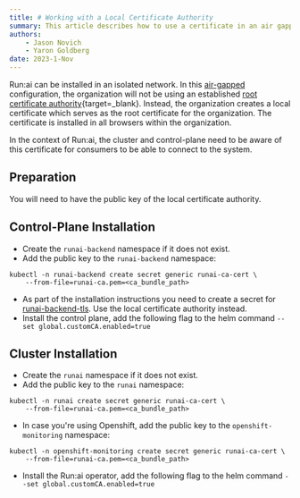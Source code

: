 ```yaml
---
title: # Working with a Local Certificate Authority
summary: This article describes how to use a certificate in an air gapped system.
authors:
    - Jason Novich
    - Yaron Goldberg
date: 2023-1-Nov
---
```


Run:ai can be installed in an isolated network. In this [air-gapped](../installation-types.md#self-hosted-installation) configuration, the organization will not be using an established [root certificate authority](https://csrc.nist.gov/glossary/term/root_certificate_authority){target=_blank}. Instead, the organization creates a local certificate which serves as the root certificate for the organization. The certificate is installed in all browsers within the organization. 

In the context of Run:ai, the cluster and control-plane need to be aware of this certificate for consumers to be able to connect to the system.

## Preparation

You will need to have the public key of the local certificate authority. 

## Control-Plane Installation

* Create the `runai-backend` namespace if it does not exist. 
* Add the public key to the `runai-backend` namespace:
```
kubectl -n runai-backend create secret generic runai-ca-cert \ 
    --from-file=runai-ca.pem=<ca_bundle_path>
```

* As part of the installation instructions you need to create a secret for [runai-backend-tls](../self-hosted/k8s/backend.md#domain-certificate). Use the local certificate authority instead.
* Install the control plane, add the following flag to the helm command `--set global.customCA.enabled=true`

## Cluster Installation

* Create the `runai` namespace if it does not exist. 
* Add the public key to the `runai` namespace:
```
kubectl -n runai create secret generic runai-ca-cert \
    --from-file=runai-ca.pem=<ca_bundle_path>
```
* In case you're using Openshift, add the public key to the `openshift-monitoring` namespace:
```
kubectl -n openshift-monitoring create secret generic runai-ca-cert \
    --from-file=runai-ca.pem=<ca_bundle_path>
```
* Install the Run:ai operator, add the following flag to the helm command `--set global.customCA.enabled=true`




